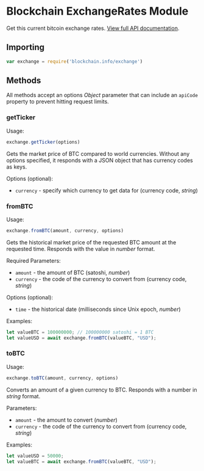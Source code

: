 # Blockchain ExchangeRates Module

Get this current bitcoin exchange rates. [View full API documentation](https://blockchain.info/api/exchange_rates_api).

## Importing

```js
var exchange = require('blockchain.info/exchange')
```

## Methods

All methods accept an options *Object* parameter that can include an `apiCode` property to prevent hitting request limits.

### getTicker

Usage:

```js
exchange.getTicker(options)
```

Gets the market price of BTC compared to world currencies. Without any options specified, it responds with a JSON object that has currency codes as keys.

Options (optional):

  * `currency` - specify which currency to get data for (currency code, *string*)

### fromBTC

Usage:

```js
exchange.fromBTC(amount, currency, options)
```

Gets the historical market price of the requested BTC amount at the requested time. Responds with the value in *number* format.

Required Parameters:

  * `amount` - the amount of BTC  (satoshi, *number*)
  * `currency` - the code of the currency to convert from (currency code, *string*)

Options (optional):

  * `time` - the historical date (milliseconds since Unix epoch, *number*)

Examples:

```js
let valueBTC = 100000000; // 100000000 satoshi = 1 BTC
let valueUSD = await exchange.fromBTC(valueBTC, "USD");
```

### toBTC

Usage:

```js
exchange.toBTC(amount, currency, options)
```

Converts an amount of a given currency to BTC. Responds with a number in *string* format.

Parameters:

  * `amount` - the amount to convert (*number*)
  * `currency` - the code of the currency to convert from (currency code, *string*)

Examples:

```js
let valueUSD = 50000;
let valueBTC = await exchange.fromBTC(valueBTC, "USD");
```

